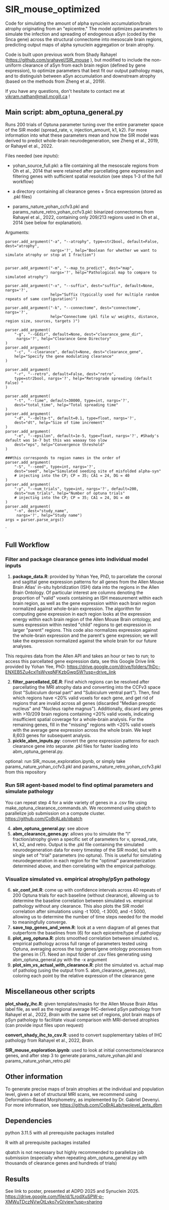 # SIR_mouse_optimized

Code for simulating the amount of alpha synuclein accumulation/brain atrophy originating from an "epicentre."  The model optimizes parameters to simulate the infection and spreading of endogenous aSyn (coded by the Snca gene) across the structural connectome into mesoscale brain regions, predicting output maps of alpha synuclein aggregation or brain atrophy. 

Code is built upon previous work from Shady Rahayel (https://github.com/srahayel/SIR_mouse ), but modified to include the non-uniform clearance of aSyn from each brain region (defined by gene expression), to optimize parameters that best fit our output pathology maps, and to distinguish between aSyn accumulation and downstream atrophy (based on the methods from Zheng et al., 2019). 

If you have any questions, don't hesitate to contact me at vikram.nathan@mail.mcgill.ca ! 

## Main script: abm_optuna_general.py

Runs 200 trials of Optuna parameter tuning over the entire parameter space of the SIR model (spread_rate, v, injection_amount, k1, k2). For more information into what these parameters mean and how the SIR model was derived to predict whole-brain neurodegeneration, see Zheng et al., 2019, or Rahayel et al., 2022.

Files needed (see *inputs*):

- yohan_source_full.pkl: a file containing all the mesoscale regions from Oh et al., 2014 that were retained after parcellating gene expression and filtering genes with sufficient spatial resolution (see steps 1-3 of the full workflow)

- a directory containing all clearance genes + Snca expression (stored as .pkl files)

- params_nature_yohan_ccfv3.pkl and params_nature_retro_yohan_ccfv3.pkl: binarized connectomes from Rahayel et al., 2022, containing only 209/213 regions used in Oh et al., 2014 (see below for explanation). 

  
Arguments:


    parser.add_argument("-a", "--atrophy", type=str2bool, default=False, dest="atrophy",
                        nargs='?', help="Boolean for whether we want to simulate atrophy or stop at I fraction")
                        
                        
    parser.add_argument("-m", "--map_to_predict", dest="map",
                        nargs='?', help="Pathological map to compare to simulated atrophy")
                        
    parser.add_argument("-x", "--suffix", dest="suffix", default=None,  nargs='?',
                        help="Suffix (typically used for multiple random repeats of same configuration)")
                        
    parser.add_argument("-k", "--connectome", dest="connectome", nargs='?',
                        help="Connectome (pkl file w/ weights, distance, region size, sources, targets )")
                        
    parser.add_argument(
        "-g", "--GEdir", default=None, dest="clearance_gene_dir",
         nargs='?', help="Clearance Gene Directory"
    )
    parser.add_argument(
        "-c", "--clearance", default=None, dest="clearance_gene",
        help="Specify the gene modulating clearance"
    )
    
    parser.add_argument(
        "-r", "--retro", default=False, dest="retro",
        type=str2bool, nargs='?', help="Retrograde spreading (default False) "
    )

    parser.add_argument(
        "-t", "--time", default=30000, type=int, nargs='?',
        dest="total_time", help="Total spreading time"
    )
    parser.add_argument(
        "-d", "--delta-t", default=0.1, type=float, nargs='?',
        dest="dt", help="Size of time increment"
    )
    parser.add_argument(
        "-e", "--epsilon", default=1e-5, type=float, nargs='?', #Shady's default was 1e-7 but this was waaaay too slow
        dest="eps", help="Convergence threshold"
    )

    ###this corresponds to region names in the order of 
    parser.add_argument(
        "-S", "--seed", type=int, nargs='?',
        dest="seed", help="Simulated seeding site of misfolded alpha-syn"
        # injecting into the CP; CP = 35; CA1 = 24, DG = 40
    )
    parser.add_argument(
        "-y", "--num_trials", type=int, nargs='?', default=200,
        dest="num_trials", help="Number of optuna trials"
        # injecting into the CP; CP = 35; CA1 = 24, DG = 40
    )
    parser.add_argument(
        "-n", dest="study_name",
         nargs='?', help="Study name")
    args = parser.parse_args()
`


## Full Workflow 

### Filter and package clearance genes into individual model inputs

1. **package_data.R**: provided by Yohan Yee, PhD, to parcellate the coronal and sagittal gene expression patterns for all genes from the Allen Mouse Brain Atlas' in-situ hybridization (ISH) data into the regions in the Allen Brain Ontology. Of particular interest are columns denoting the proportion of "valid" voxels containing an ISH measurement within each brain region, as well as the gene expression within each brain region normalized against whole-brain expression. The algorithm for computing gene expression in each region looks at the expression energy within each brain region of the Allen Mouse Brain ontology, and sums expression within nested "child" regions to get expression in larger "parent" regions. This code also normalizes expression against the whole-brain expression and the parent's gene expression; we will take the expression normalized against the whole brain for our future analyses. 

This requires data from the Allen API and takes an hour or two to run; to access this parcellated gene expression data, see this Google Drive link provided by Yohan Yee, PhD:
https://drive.google.com/drive/folders/1hDc-ENXEB5Zu4cxI1sWyxqNFKzbGwpSW?usp=drive_link 

2. **filter_parcellated_GE.R**: Find which regions can be resolved after parcellating the MRI atrophy data and converting into the CCFv3 space (lost "Subiculum dorsal part" and  "Subiculum ventral part"). Then, find which regions have <20% valid voxels for each gene, and get rid of regions that are invalid across all genes (discarded "Median preoptic nucleus" and "Nucleus raphe magnus"). Additionally, discard any genes with >10/209 brain regions containing <20% valid voxels, indicating insufficient spatial coverage for a whole-brain analysis. For the remaining genes, fill in the "missing" regions with <20% valid voxels with the average gene expression across the whole brain. We kept 8,603 genes for subsequent analysis.
3. **pickle_abm_inputs.py**: convert the gene expression patterns for each clearance gene into separate .pkl files for faster loading into abm_optuna_general.py.


optional: run SIR_mouse_exploration.ipynb, or simply take params_nature_yohan_ccfv3.pkl and params_nature_retro_yohan_ccfv3.pkl from this repository


### Run SIR agent-based model to find optimal parameters and simulate pathology 

You can repeat step 4 for a wide variety of genes in a .csv file using make_optuna_clearance_commands.sh. We recommend using qbatch to parallelize job submission on a compute cluster. 
https://github.com/CoBrALab/qbatch

4. **abm_optuna_general.py**: see above
5. **abm_clearance_genes.py**: allows you to simulate the "I" fraction/atrophy given a specific set of parameters for v, spread_rate, k1, k2, and retro. Output is the .pkl file containing the simulated neurodegeneration data for every timestep of the SIR model, but with a single set of "trial" parameters (no optuna). This is useful for simulating neurodegeneration in each region for the "optimal" parameterization determined above, and then correlating with the empirical pathology.

### Visualize simulated vs. empirical atrophy/pSyn pathology
6. **sir_conf_int.R**: come up with confidence intervals across 40 repeats of 200 Optuna trials for each baseline (without clearance), allowing us to determine the baseline correlation between simulated vs. empirical pathology without any clearance. This also plots the SIR model correlation after simulations using -t 1000, -t 3000, and -t 5000, allowing us to determine the number of time steps needed for the model to meaningfully converge.
7. **save_top_genes_and_venn.R**: look at a venn diagram of all genes that outperform the baselines from (6) for each epicentre/type of pathology
8.  **plot_avg_optuna.R**: plots smoothed correlation between simulated vs. empirical pathology across full range of parameters tested using Optuna, averaging across the top genes/gene ontology processes from the genes in (7). Need an input folder of .csv files generating using abm_optuna_general.py with the -x argument
9. **plot_sim_vs_actual_with_clearance.R**: plot the simulated vs. actual map of patholog (using the output from 5. abm_clearance_genes.py), coloring each point by the relative expression of the clearance gene

## Miscellaneous other scripts

**plot_shady_ihc.R**: given templates/masks for the Allen Mouse Brain Atlas label file, as well as the regional average IHC-derived pSyn pathology from Rahayel et al., 2022, *Brain* with the same set of regions, plot brain maps of pSyn pathology to facilitate visual comparison with MRI-derived atrophies (can provide input files upon request)

**convert_shady_ihc_to_csv.R**: used to convert supplementary tables of IHC pathology from Rahayel et al., 2022, *Brain*.

**SIR_mouse_exploration.ipynb**: used to look at initial connectome/clearance genes, and after step 3 to generate params_nature_yohan.pkl and params_nature_yohan_retro.pkl 

## Other information

To generate precise maps of brain atrophies at the individual and population level, given a set of structural MRI scans, we recommend using Deformation-Based Morphometry, as implemented by Dr. Gabriel Devenyi. For more information, see https://github.com/CoBrALab/twolevel_ants_dbm

## Dependencies
python 3.11.5 with all prerequisite packages installed

R with all prerequisite packages installed

qbatch is not necessary but highly recommended to parallelize job submission (especially when repeating abm_optuna_general.py with thousands of clearance genes and hundreds of trials)


## Results

See link to poster, presented at ADPD 2025 and Synuclein 2025. 
https://drive.google.com/file/d/1LrodXuSPW-p-XMWuTDczNVwOtLvko7vO/view?usp=sharing
